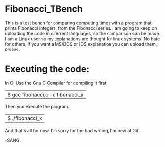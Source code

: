 # Fibonacci_TBench
This is a test bench for comparing computing times with a program that prints Fibonacci integers, from the Fibonacci series.
I am going to keep on uploading the code in diferrent languages, so the comparison can be made. I am a Linux user so my explanations are thought for linux systems. No hate for others, if you want a MS/DOS or IOS explanation you can upload them, please.
# Executing the code:
In C:
Use the Gnu C Compiler for compiling it first.
<table>
    <tr>
        <td>$ gcc fibonacci.c -o fibonacci_x</td>
    </tr>
</table>
Then you execute the program.
<table>
    <tr>
        <td>$ ./fibonacci_x</td>
    </tr>
</table>
And that's all for now. I'm sorry for the bad writing, I'm new at Git.

-SANG.
